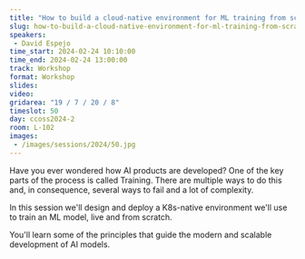 ```yaml
---
title: "How to build a cloud-native environment for ML training from scratch"
slug: how-to-build-a-cloud-native-environment-for-ml-training-from-scratch
speakers:
 - David Espejo
time_start: 2024-02-24 10:10:00
time_end: 2024-02-24 13:00:00
track: Workshop
format: Workshop
slides: 
video: 
gridarea: "19 / 7 / 20 / 8"
timeslot: 50
day: ccoss2024-2
room: L-102
images: 
 - /images/sessions/2024/50.jpg
---
```


Have you ever wondered how AI products are developed? One of the key parts of the process is called Training. There are multiple ways to do this and, in consequence, several ways to fail and a lot of complexity.
 
In this session we'll design and deploy a K8s-native environment we'll use to train an ML model, live and from scratch.
  
You'll learn some of the principles that guide the modern and scalable development of AI models.